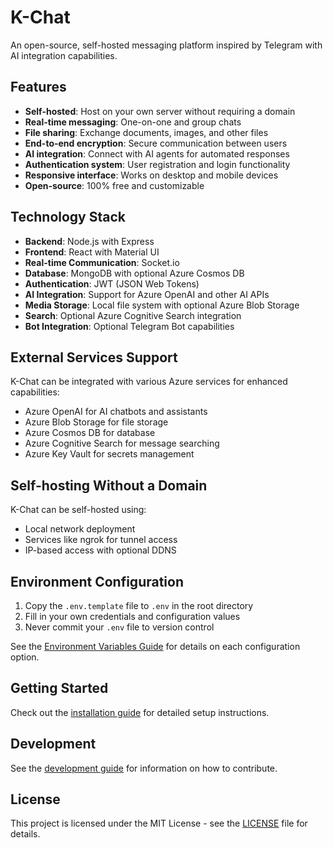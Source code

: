 # K-Chat

An open-source, self-hosted messaging platform inspired by Telegram with AI integration capabilities.

## Features

- **Self-hosted**: Host on your own server without requiring a domain
- **Real-time messaging**: One-on-one and group chats
- **File sharing**: Exchange documents, images, and other files
- **End-to-end encryption**: Secure communication between users
- **AI integration**: Connect with AI agents for automated responses
- **Authentication system**: User registration and login functionality
- **Responsive interface**: Works on desktop and mobile devices
- **Open-source**: 100% free and customizable

## Technology Stack

- **Backend**: Node.js with Express
- **Frontend**: React with Material UI
- **Real-time Communication**: Socket.io
- **Database**: MongoDB with optional Azure Cosmos DB
- **Authentication**: JWT (JSON Web Tokens)
- **AI Integration**: Support for Azure OpenAI and other AI APIs
- **Media Storage**: Local file system with optional Azure Blob Storage
- **Search**: Optional Azure Cognitive Search integration
- **Bot Integration**: Optional Telegram Bot capabilities

## External Services Support

K-Chat can be integrated with various Azure services for enhanced capabilities:
- Azure OpenAI for AI chatbots and assistants
- Azure Blob Storage for file storage
- Azure Cosmos DB for database
- Azure Cognitive Search for message searching
- Azure Key Vault for secrets management

## Self-hosting Without a Domain

K-Chat can be self-hosted using:
- Local network deployment
- Services like ngrok for tunnel access
- IP-based access with optional DDNS

## Environment Configuration

1. Copy the `.env.template` file to `.env` in the root directory
2. Fill in your own credentials and configuration values
3. Never commit your `.env` file to version control

See the [Environment Variables Guide](./docs/ENV_VARIABLES.md) for details on each configuration option.

## Getting Started

Check out the [installation guide](./docs/INSTALLATION.md) for detailed setup instructions.

## Development

See the [development guide](./docs/DEVELOPMENT.md) for information on how to contribute.

## License

This project is licensed under the MIT License - see the [LICENSE](LICENSE) file for details.
